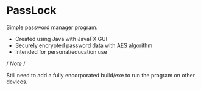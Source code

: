 # PassLock
Simple password manager program.

- Created using Java with JavaFX GUI
- Securely encrypted password data with AES algorithm
- Intended for personal/education use



/ *Note* /

Still need to add a fully encorporated build/exe to run the program on other devices.
